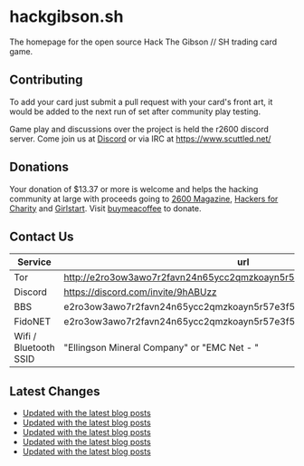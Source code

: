 # hackgibson.sh
The homepage for the open source Hack The Gibson // SH trading card game.


## Contributing

To add your card just submit a pull request with your card's front art, it would be added to the next run of set after community play testing.

Game play and discussions over the project is held the r2600 discord server. Come join us at [Discord](https://discord.com/invite/9hABUzz) or via IRC at https://www.scuttled.net/


## Donations

Your donation of $13.37 or more is welcome and helps the hacking community at large with proceeds going to [2600 Magazine](https://2600.com/), [Hackers for Charity](https://hackersforcharity.org) and [Girlstart](https://girlstart.org).  Visit [buymeacoffee](https://www.buymeacoffee.com/hackgibson.sh) to donate.


## Contact Us

Service | url
-|-
Tor | http://e2ro3ow3awo7r2favn24n65ycc2qmzkoayn5r57e3f56nvjwdcgg32ad.onion
Discord | https://discord.com/invite/9hABUzz
BBS | e2ro3ow3awo7r2favn24n65ycc2qmzkoayn5r57e3f56nvjwdcgg32ad.onion:23
FidoNET | e2ro3ow3awo7r2favn24n65ycc2qmzkoayn5r57e3f56nvjwdcgg32ad.onion:24554
Wifi / Bluetooth SSID | "Ellingson Mineral Company" or "EMC Net - <fidonet address>"

## Latest Changes
<!-- BLOG-POST-LIST:START -->
- [Updated with the latest blog posts](https://github.com/DFW2600/hackgibson.sh/commit/ffed51807bc0ef4d3cd84fc3d8e8897b8f01eb84)
- [Updated with the latest blog posts](https://github.com/DFW2600/hackgibson.sh/commit/d334d26e007df618897f8052ca2192d9096148a6)
- [Updated with the latest blog posts](https://github.com/DFW2600/hackgibson.sh/commit/79280b426ab4f2c7f6eb939b9d799d2c411fecfd)
- [Updated with the latest blog posts](https://github.com/DFW2600/hackgibson.sh/commit/0dc09f3d26de2e6421b54a428c9d3fb2c3259e92)
- [Updated with the latest blog posts](https://github.com/DFW2600/hackgibson.sh/commit/04d8e8c494c5c7b28f54195334c022c00b905d1f)
<!-- BLOG-POST-LIST:END -->
